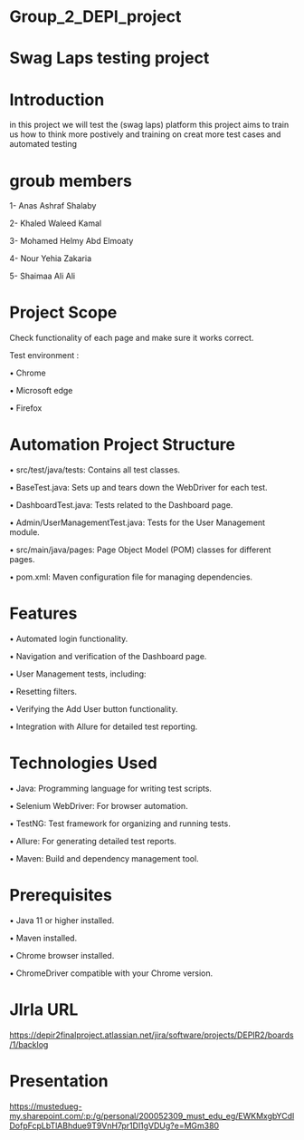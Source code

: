 # Group_2_DEPI_project
# Swag Laps testing project
# Introduction
in this project we will test the (swag laps) platform this project aims to train us how to think more postively and training on creat more test cases and automated testing
# groub members
1- Anas Ashraf Shalaby

2- Khaled Waleed Kamal

3- Mohamed Helmy Abd Elmoaty

4- Nour Yehia Zakaria

5- Shaimaa Ali Ali

# Project Scope 
Check functionality of each page and make sure it works correct.

Test environment :

• Chrome

• Microsoft edge

• Firefox


# Automation Project Structure

• src/test/java/tests: Contains all test classes.

• BaseTest.java: Sets up and tears down the WebDriver for each test.

• DashboardTest.java: Tests related to the Dashboard page.

• Admin/UserManagementTest.java: Tests for the User Management module.

• src/main/java/pages: Page Object Model (POM) classes for different pages.

• pom.xml: Maven configuration file for managing dependencies.

# Features

• Automated login functionality.

• Navigation and verification of the Dashboard page.

• User Management tests, including:

• Resetting filters.

• Verifying the Add User button functionality.

• Integration with Allure for detailed test reporting.

# Technologies Used

• Java: Programming language for writing test scripts.

• Selenium WebDriver: For browser automation.

• TestNG: Test framework for organizing and running tests.

• Allure: For generating detailed test reports.

• Maven: Build and dependency management tool.

# Prerequisites

• Java 11 or higher installed.

• Maven installed.

• Chrome browser installed.

• ChromeDriver compatible with your Chrome version.

# JIrla URL

https://depir2finalproject.atlassian.net/jira/software/projects/DEPIR2/boards/1/backlog

# Presentation
https://mustedueg-my.sharepoint.com/:p:/g/personal/200052309_must_edu_eg/EWKMxgbYCdlDofpFcpLbTlABhdue9T9VnH7pr1Dl1gVDUg?e=MGm380
